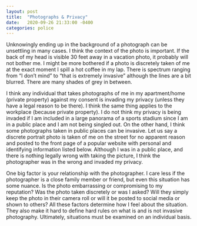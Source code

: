 ```yaml
---
layout: post
title:  "Photographs & Privacy"
date:   2020-09-26 21:33:00 -0400
categories: police
---
```


Unknowingly ending up in the background of a photograph can be unsettling in many cases. I think the context of the photo is important. If the back of my head is visible 30 feet away in a vacation photo, it probably will not bother me. I might be more bothered if a photo is discretely taken of me at the exact moment I spill a hot coffee in my lap. There is spectrum ranging from “I don’t mind” to “that is extremely invasive” although the lines are a bit blurred. There are many shades of grey in between.

I think any individual that takes photographs of me in my apartment/home (private property) against my consent is invading my privacy (unless they have a legal reason to be there). I think the same thing applies to the workplace (because private property). I do not think my privacy is being invaded if I am included in a large panorama of a sports stadium since I am in a public place and I am not being singled out. On the other hand, I think some photographs taken in public places can be invasive. Let us say a discrete portrait photo is taken of me on the street for no apparent reason and posted to the front page of a popular website with personal and identifying information listed below. Although I was in a public place, and there is nothing legally wrong with taking the picture, I think the photographer was in the wrong and invaded my privacy.

One big factor is your relationship with the photographer. I care less if the photographer is a close family member or friend, but even this situation has some nuance. Is the photo embarrassing or compromising to my reputation? Was the photo taken discretely or was I asked? Will they simply keep the photo in their camera roll or will it be posted to social media or shown to others? All these factors determine how I feel about the situation. They also make it hard to define hard rules on what is and is not invasive photography. Ultimately, situations must be examined on an individual basis.

